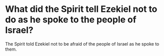 # What did the Spirit tell Ezekiel not to do as he spoke to the people of Israel?

The Spirit told Ezekiel not to be afraid of the people of Israel as he spoke to them.
